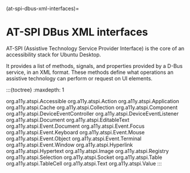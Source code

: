 (at-spi-dbus-xml-interfaces)=
# AT-SPI DBus XML interfaces

AT-SPI (Assistive Technology Service Provider Interface) is the core of an accessibility stack for Ubuntu Desktop. 

It provides a list of methods, signals, and properties provided by a D-Bus service, in an XML format. These methods define what operations an assistive technology can perform or request on UI elements.


:::{toctree}
:maxdepth: 1

org.a11y.atspi.Accessible
org.a11y.atspi.Action
org.a11y.atspi.Application
org.a11y.atspi.Cache
org.a11y.atspi.Collection
org.a11y.atspi.Component
org.a11y.atspi.DeviceEventController
org.a11y.atspi.DeviceEventListener
org.a11y.atspi.Document
org.a11y.atspi.EditableText
org.a11y.atspi.Event.Document
org.a11y.atspi.Event.Focus
org.a11y.atspi.Event.Keyboard
org.a11y.atspi.Event.Mouse
org.a11y.atspi.Event.Object
org.a11y.atspi.Event.Terminal
org.a11y.atspi.Event.Window
org.a11y.atspi.Hyperlink
org.a11y.atspi.Hypertext
org.a11y.atspi.Image
org.a11y.atspi.Registry
org.a11y.atspi.Selection
org.a11y.atspi.Socket
org.a11y.atspi.Table
org.a11y.atspi.TableCell
org.a11y.atspi.Text
org.a11y.atspi.Value
:::



